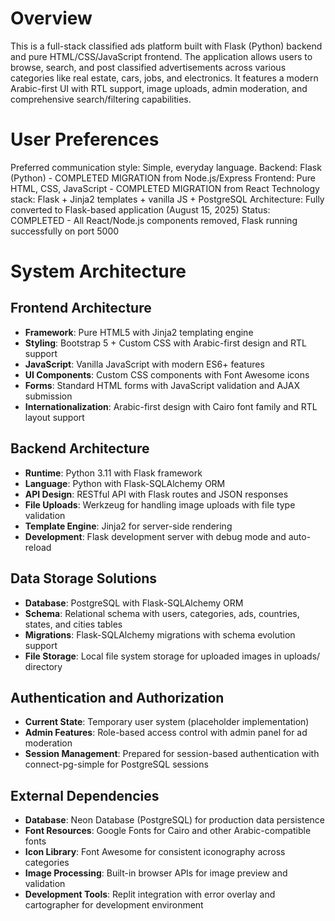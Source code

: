 # Overview

This is a full-stack classified ads platform built with Flask (Python) backend and pure HTML/CSS/JavaScript frontend. The application allows users to browse, search, and post classified advertisements across various categories like real estate, cars, jobs, and electronics. It features a modern Arabic-first UI with RTL support, image uploads, admin moderation, and comprehensive search/filtering capabilities.

# User Preferences

Preferred communication style: Simple, everyday language.
Backend: Flask (Python) - COMPLETED MIGRATION from Node.js/Express
Frontend: Pure HTML, CSS, JavaScript - COMPLETED MIGRATION from React
Technology stack: Flask + Jinja2 templates + vanilla JS + PostgreSQL
Architecture: Fully converted to Flask-based application (August 15, 2025)
Status: COMPLETED - All React/Node.js components removed, Flask running successfully on port 5000

# System Architecture

## Frontend Architecture
- **Framework**: Pure HTML5 with Jinja2 templating engine
- **Styling**: Bootstrap 5 + Custom CSS with Arabic-first design and RTL support
- **JavaScript**: Vanilla JavaScript with modern ES6+ features
- **UI Components**: Custom CSS components with Font Awesome icons
- **Forms**: Standard HTML forms with JavaScript validation and AJAX submission
- **Internationalization**: Arabic-first design with Cairo font family and RTL layout support

## Backend Architecture
- **Runtime**: Python 3.11 with Flask framework
- **Language**: Python with Flask-SQLAlchemy ORM
- **API Design**: RESTful API with Flask routes and JSON responses
- **File Uploads**: Werkzeug for handling image uploads with file type validation
- **Template Engine**: Jinja2 for server-side rendering
- **Development**: Flask development server with debug mode and auto-reload

## Data Storage Solutions
- **Database**: PostgreSQL with Flask-SQLAlchemy ORM
- **Schema**: Relational schema with users, categories, ads, countries, states, and cities tables
- **Migrations**: Flask-SQLAlchemy migrations with schema evolution support
- **File Storage**: Local file system storage for uploaded images in uploads/ directory

## Authentication and Authorization
- **Current State**: Temporary user system (placeholder implementation)
- **Admin Features**: Role-based access control with admin panel for ad moderation
- **Session Management**: Prepared for session-based authentication with connect-pg-simple for PostgreSQL sessions

## External Dependencies
- **Database**: Neon Database (PostgreSQL) for production data persistence
- **Font Resources**: Google Fonts for Cairo and other Arabic-compatible fonts
- **Icon Library**: Font Awesome for consistent iconography across categories
- **Image Processing**: Built-in browser APIs for image preview and validation
- **Development Tools**: Replit integration with error overlay and cartographer for development environment